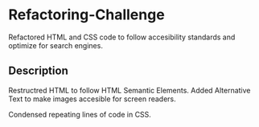 # Refactoring-Challenge
Refactored HTML and CSS code to follow accesibility standards and optimize for search engines.

## Description

Restructred HTML to follow HTML Semantic Elements. Added Alternative Text to make images accesible for screen readers. 

Condensed repeating lines of code in CSS.





